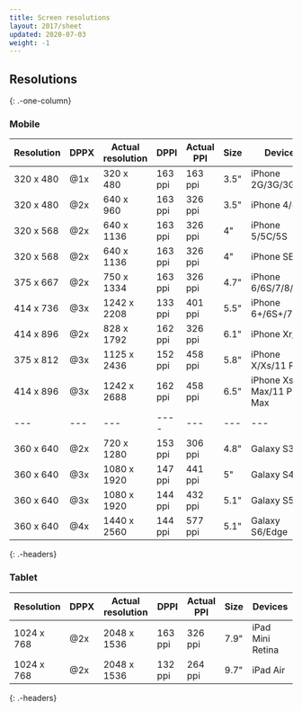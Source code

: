 ```yaml
---
title: Screen resolutions
layout: 2017/sheet
updated: 2020-07-03
weight: -1
---
```


## Resolutions

{: .-one-column}

### Mobile

| Resolution | DPPX | Actual resolution | DPPI    | Actual PPI | Size | Devices                  |
| ---------- | ---- | ----------------- | ------- | ---------- | ---- | ------------------------ |
| 320 x 480  | @1x  | 320 x 480         | 163 ppi | 163 ppi    | 3.5" | iPhone 2G/3G/3GS         |
| 320 x 480  | @2x  | 640 x 960         | 163 ppi | 326 ppi    | 3.5" | iPhone 4/4S              |
| 320 x 568  | @2x  | 640 x 1136        | 163 ppi | 326 ppi    | 4"   | iPhone 5/5C/5S           |
| 320 x 568  | @2x  | 640 x 1136        | 163 ppi | 326 ppi    | 4"   | iPhone SE                |
| 375 x 667  | @2x  | 750 x 1334        | 163 ppi | 326 ppi    | 4.7" | iPhone 6/6S/7/8/SE2      |
| 414 x 736  | @3x  | 1242 x 2208       | 133 ppi | 401 ppi    | 5.5" | iPhone 6+/6S+/7+/8+      |
| 414 x 896  | @2x  | 828 x 1792        | 162 ppi | 326 ppi    | 6.1" | iPhone Xr/11             |
| 375 x 812  | @3x  | 1125 x 2436       | 152 ppi | 458 ppi    | 5.8" | iPhone X/Xs/11 Pro       |
| 414 x 896  | @3x  | 1242 x 2688       | 162 ppi | 458 ppi    | 6.5" | iPhone Xs Max/11 Pro Max |
| ---        | ---  | ---               | ----    | ---        | ---  | ---                      |
| 360 x 640  | @2x  | 720 x 1280        | 153 ppi | 306 ppi    | 4.8" | Galaxy S3                |
| 360 x 640  | @3x  | 1080 x 1920       | 147 ppi | 441 ppi    | 5"   | Galaxy S4                |
| 360 x 640  | @3x  | 1080 x 1920       | 144 ppi | 432 ppi    | 5.1" | Galaxy S5                |
| 360 x 640  | @4x  | 1440 x 2560       | 144 ppi | 577 ppi    | 5.1" | Galaxy S6/Edge           |

{: .-headers}

### Tablet

| Resolution | DPPX | Actual resolution | DPPI    | Actual PPI | Size | Devices          |
| ---------- | ---- | ----------------- | ------- | ---------- | ---- | ---------------- |
| 1024 x 768 | @2x  | 2048 x 1536       | 163 ppi | 326 ppi    | 7.9" | iPad Mini Retina |
| 1024 x 768 | @2x  | 2048 x 1536       | 132 ppi | 264 ppi    | 9.7" | iPad Air         |

{: .-headers}
